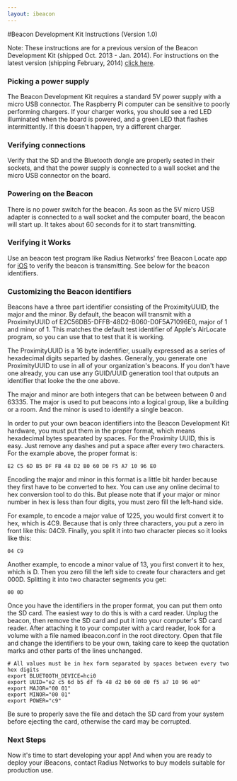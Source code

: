 ```yaml
---
layout: ibeacon
---
```


#Beacon Development Kit Instructions (Version 1.0)

Note: These instructions are for a previous version of the Beacon Development Kit (shipped Oct. 2013 - Jan. 2014).  For instructions on the latest version (shipping February, 2014) [click here](http://developer.radiusnetworks.com/ibeacon/ibeacon-development-kit-instructions.html). 

### Picking a power supply

The Beacon Development Kit requires a standard 5V power supply with a micro USB connector.  The Raspberry Pi computer can be sensitive to poorly performing chargers.
If your charger works, you should see a red LED illuminated when the board is powered, and a green LED that flashes intermittently.  If this doesn't happen, try a different charger.

### Verifying connections

Verify that the SD and the Bluetooth dongle are properly seated in their sockets, and that the power supply is connected to a wall socket and the micro USB connector on the board.

### Powering on the Beacon

There is no power switch for the beacon.  As soon as the 5V micro USB adapter is connected to a wall socket and the computer board, the beacon will start up.  It takes about 60 seconds for it
to start transmitting.

### Verifying it Works

Use an beacon test program like Radius Networks' free Beacon Locate app for [iOS](http://store.radiusnetworks.com/collections/all/products/locate-ibeacon-app) to verify the beacon is transmitting.  See below for the beacon identifiers.

### Customizing the Beacon identifiers

Beacons have a three part identifier consisting of the ProximityUUID, the major and the minor.  By default, the beacon will transmit with
a ProximityUUID of E2C56DB5-DFFB-48D2-B060-D0F5A71096E0, major of 1 and minor of 1.  This matches the default test identifier of Apple's AirLocate
program, so you can use that to test that it is working.

The ProximityUUID is a 16 byte indentifier, usually expressed as a series of hexadecimal digits separted by dashes.  Generally, you generate one ProximityUUID to use in all of your organization's beacons.  If you don't have one already, you can use
any GUID/UUID generation tool that outputs an identifier that looke the the one above.

The major and minor are both integers that can be between between 0 and 63335.  The major is used to put beacons into a logical group, like a building or a room.  And the minor is used to identify a single beacon.

In order to put your own beacon identifiers into the Beacon Development Kit hardware, you must put them in the proper format, which means hexadecimal bytes spearated by spaces.  For the
Proximity UUID, this is easy.  Just remove any dashes and put a space after every two characters.  For the example above, the proper format is:

```
E2 C5 6D B5 DF FB 48 D2 B0 60 D0 F5 A7 10 96 E0
```

Encoding the major and minor in this format is a little bit harder because they first have to be converted to hex.  You can use any online decimal to hex conversion tool to do this.  But please note that if
your major or minor number in hex is less than four digits, you must zero fill the left-hand side.

For example, to encode a major value of 1225, you would first convert it to hex, which is 4C9.  Because that is only three characters, you put a zero in front like this: 04C9.
Finally, you split it into two character pieces so it looks like this:

```
04 C9
```

Another example, to encode a minor value of 13, you first convert it to hex, which is D.  Then you zero fill the left side to create four characters and get 000D.  Splitting it into two
character segments you get:

```
00 0D
```

Once you have the identifiers in the proper format, you can put them onto the SD card.  The easiest way to do this is with a card reader.  Unplug the beacon, then remove the SD card and put it into your computer's SD card reader.
After attaching it to your computer with a card reader, look for a volume with a file named ibeacon.conf in the root directory.  Open that file and change the identifiers to be
your own, taking care to keep the quotation marks and other parts of the lines unchanged.

```
# All values must be in hex form separated by spaces between every two hex digits
export BLUETOOTH_DEVICE=hci0
export UUID="e2 c5 6d b5 df fb 48 d2 b0 60 d0 f5 a7 10 96 e0"
export MAJOR="00 01"
export MINOR="00 01"
export POWER="c9"
```

Be sure to properly save the file and detach the SD card from your system before ejecting the card, otherwise the card may be corrupted.

### Next Steps

Now it's time to start developing your app!  And when you are ready to deploy your iBeacons, contact Radius Networks to buy models suitable for production use.



